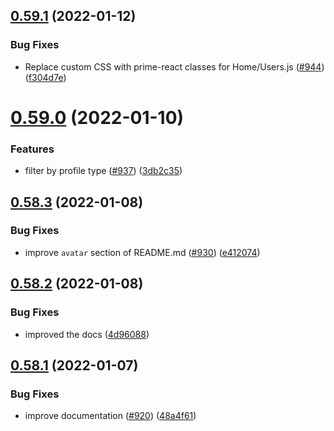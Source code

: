 ## [0.59.1](https://github.com/EddieHubCommunity/LinkFree/compare/v0.59.0...v0.59.1) (2022-01-12)


### Bug Fixes

* Replace custom CSS with prime-react classes for Home/Users.js ([#944](https://github.com/EddieHubCommunity/LinkFree/issues/944)) ([f304d7e](https://github.com/EddieHubCommunity/LinkFree/commit/f304d7ee21e0c485bdd6a0181bcd3062ebd726fd))



# [0.59.0](https://github.com/EddieHubCommunity/LinkFree/compare/v0.58.3...v0.59.0) (2022-01-10)


### Features

* filter by profile type ([#937](https://github.com/EddieHubCommunity/LinkFree/issues/937)) ([3db2c35](https://github.com/EddieHubCommunity/LinkFree/commit/3db2c357c0036bb23da1c59f28bf3a5e043254af))



## [0.58.3](https://github.com/EddieHubCommunity/LinkFree/compare/v0.58.2...v0.58.3) (2022-01-08)


### Bug Fixes

* improve  `avatar` section of README.md ([#930](https://github.com/EddieHubCommunity/LinkFree/issues/930)) ([e412074](https://github.com/EddieHubCommunity/LinkFree/commit/e4120748e6d1dc42201e48885fd62494ade9931e))



## [0.58.2](https://github.com/EddieHubCommunity/LinkFree/compare/v0.58.1...v0.58.2) (2022-01-08)


### Bug Fixes

* improved the docs ([4d96088](https://github.com/EddieHubCommunity/LinkFree/commit/4d9608893c4bbfcd804b692c7df5caa6a671d4d9))



## [0.58.1](https://github.com/EddieHubCommunity/LinkFree/compare/v0.58.0...v0.58.1) (2022-01-07)


### Bug Fixes

* improve documentation ([#920](https://github.com/EddieHubCommunity/LinkFree/issues/920)) ([48a4f61](https://github.com/EddieHubCommunity/LinkFree/commit/48a4f6162123f890d10b296559cb52511663f64f))



